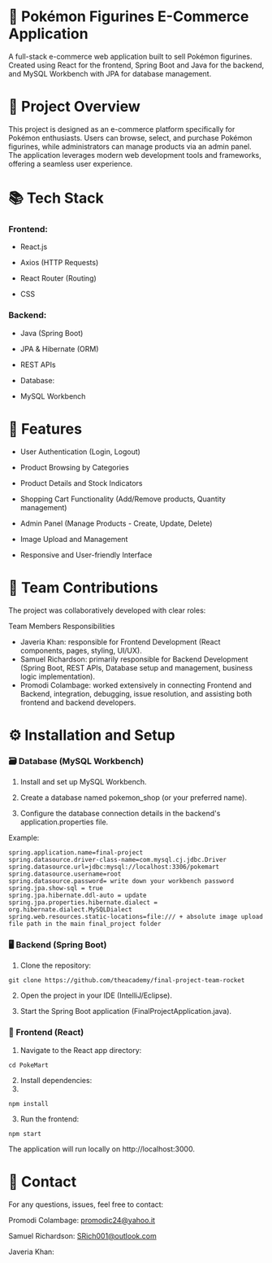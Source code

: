 # 🛒 Pokémon Figurines E-Commerce Application 
A full-stack e-commerce web application built to sell Pokémon figurines. Created using React for the frontend, Spring Boot and Java for the backend, and MySQL Workbench with JPA for database management.

# 🚀 Project Overview
This project is designed as an e-commerce platform specifically for Pokémon enthusiasts. Users can browse, select, and purchase Pokémon figurines, while administrators can manage products via an admin panel. The application leverages modern web development tools and frameworks, offering a seamless user experience.

# 📚 Tech Stack
### Frontend:

- React.js

- Axios (HTTP Requests)

- React Router (Routing)

- CSS

### Backend:

- Java (Spring Boot)

- JPA & Hibernate (ORM)

- REST APIs

- Database:

- MySQL Workbench

# 🌟 Features

- User Authentication (Login, Logout)

- Product Browsing by Categories

- Product Details and Stock Indicators

- Shopping Cart Functionality (Add/Remove products, Quantity management)

- Admin Panel (Manage Products - Create, Update, Delete)

- Image Upload and Management

- Responsive and User-friendly Interface

# 👥 Team Contributions

The project was collaboratively developed with clear roles:

Team Members	Responsibilities
- Javeria Khan: responsible for Frontend Development (React components, pages, styling, UI/UX).
- Samuel Richardson: 	primarily responsible for Backend Development (Spring Boot, REST APIs, Database setup and management, business logic implementation).
- Promodi Colambage:	worked extensively in connecting Frontend and Backend, integration, debugging, issue resolution, and assisting both frontend and backend developers.

# ⚙️ Installation and Setup

### 🗃️ Database (MySQL Workbench)

1. Install and set up MySQL Workbench.

2. Create a database named pokemon_shop (or your preferred name).

3. Configure the database connection details in the backend's application.properties file.

Example:

```
spring.application.name=final-project
spring.datasource.driver-class-name=com.mysql.cj.jdbc.Driver
spring.datasource.url=jdbc:mysql://localhost:3306/pokemart
spring.datasource.username=root
spring.datasource.password= write down your workbench password
spring.jpa.show-sql = true
spring.jpa.hibernate.ddl-auto = update
spring.jpa.properties.hibernate.dialect = org.hibernate.dialect.MySQLDialect
spring.web.resources.static-locations=file:/// + absolute image upload file path in the main final_project folder
```

### 🖥️ Backend (Spring Boot)

1. Clone the repository:

```
git clone https://github.com/theacademy/final-project-team-rocket
```

2. Open the project in your IDE (IntelliJ/Eclipse).

3. Start the Spring Boot application (FinalProjectApplication.java).

### 🎨 Frontend (React)

1. Navigate to the React app directory:

```
cd PokeMart
```

2. Install dependencies:
3. 
```
npm install
```

3. Run the frontend:

```
npm start
```

The application will run locally on http://localhost:3000.

# 📩 Contact

For any questions, issues, feel free to contact:

Promodi Colambage: promodic24@yahoo.it

Samuel Richardson: SRich001@outlook.com

Javeria Khan: 
